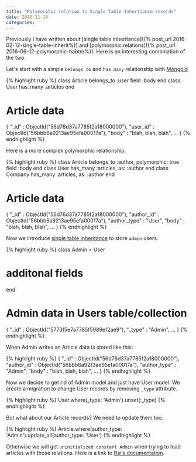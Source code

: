 ```yaml
---
title: "Polymorphic relation to Single Table Inhertiance records"
date: 2016-11-16
categories:
---
```


Previously I have written about [single table inheritance]({% post_url 2016-02-12-single-table-inherit%}) and [polymorphic relations]({% post_url 2016-06-12-polymorphic-habtm%}).  Here is an interesting combination of the two.  

Let's start with a simple `belongs_to` and `has_many` relationship with [Mongoid](https://github.com/mongodb/mongoid)

{% highlight ruby %}
class Article
  belongs_to :user
  field :body
end
class User
  has_many :articles
end
# Article data
{
  "_id" : ObjectId("56d76d37a7785f2a18000000"),
  "user_id" : ObjectId("56bbb6a9213ae95efa00017a"),
  "body" : "blah, blah, blah",
  ...
}
{% endhighlight %}

Here is a more complex polymorphic relationship.  

{% highlight ruby %}
class Article
  belongs_to :author, polymorphic: true	
  field :body
end
class User
  has_many :articles, as: :author
end
class Company
  has_many :articles, as: :author
end
# Article data
{
  "_id" : ObjectId("56d76d37a7785f2a18000000"),
  "author_id" : ObjectId("56bbb6a9213ae95efa00017a"),
  "author_type" : "User",
  "body" : "blah, blah, blah",
  ...
}
{% endhighlight %}

Now we introduce [single table inheritance](https://en.wikipedia.org/wiki/Single_Table_Inheritance) to store `admin` users.  

{% highlight ruby %}
class Admin < User
  # additonal fields
end
# Admin data in Users table/collection
{
  "_id" : ObjectId("5773f5e7a7785f5989ef2ae9"),
  "_type" : "Admin",
  ...
}
{% endhighlight %}

When Admin writes an Article data is stored like this:

{% highlight ruby %}
{
  "_id" : ObjectId("56d76d37a7785f2a18000000"),
  "author_id" : ObjectId("56bbb6a9213ae95efa00017a"),
  "author_type" : "Admin",
  "body" : "blah, blah, blah",
  ...
}
{% endhighlight %}

Now we decide to get rid of Admin model and just have User model.  We create a migration to change User records by removing `_type` attribute.  

{% highlight ruby %}
  User.where(_type: 'Admin').unset(:_type)
{% endhighlight %}

But what about our Article records?  We need to update them too.  

{% highlight ruby %}
  Article.where(author_type: 'Admin').update_all(author_type: 'User')
{% endhighlight %}

Otherwise we will get `uninitialized constant Admin` when trying to load articles with those relations.  Here is a link to [Rails documentation](http://guides.rubyonrails.org/association_basics.html#polymorphic-associations).  